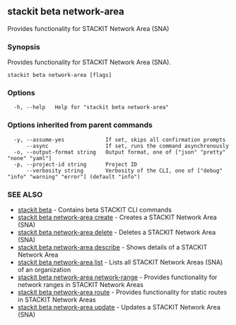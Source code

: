 ## stackit beta network-area

Provides functionality for STACKIT Network Area (SNA)

### Synopsis

Provides functionality for STACKIT Network Area (SNA).

```
stackit beta network-area [flags]
```

### Options

```
  -h, --help   Help for "stackit beta network-area"
```

### Options inherited from parent commands

```
  -y, --assume-yes             If set, skips all confirmation prompts
      --async                  If set, runs the command asynchronously
  -o, --output-format string   Output format, one of ["json" "pretty" "none" "yaml"]
  -p, --project-id string      Project ID
      --verbosity string       Verbosity of the CLI, one of ["debug" "info" "warning" "error"] (default "info")
```

### SEE ALSO

* [stackit beta](./stackit_beta.md)	 - Contains beta STACKIT CLI commands
* [stackit beta network-area create](./stackit_beta_network-area_create.md)	 - Creates a STACKIT Network Area (SNA)
* [stackit beta network-area delete](./stackit_beta_network-area_delete.md)	 - Deletes a STACKIT Network Area (SNA)
* [stackit beta network-area describe](./stackit_beta_network-area_describe.md)	 - Shows details of a STACKIT Network Area
* [stackit beta network-area list](./stackit_beta_network-area_list.md)	 - Lists all STACKIT Network Areas (SNA) of an organization
* [stackit beta network-area network-range](./stackit_beta_network-area_network-range.md)	 - Provides functionality for network ranges in STACKIT Network Areas
* [stackit beta network-area route](./stackit_beta_network-area_route.md)	 - Provides functionality for static routes in STACKIT Network Areas
* [stackit beta network-area update](./stackit_beta_network-area_update.md)	 - Updates a STACKIT Network Area (SNA)

